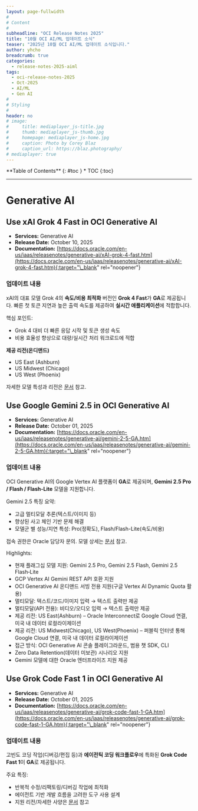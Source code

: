 ```yaml
---
layout: page-fullwidth
#
# Content
#
subheadline: "OCI Release Notes 2025"
title: "10월 OCI AI/ML 업데이트 소식"
teaser: "2025년 10월 OCI AI/ML 업데이트 소식입니다."
author: yhcho
breadcrumb: true
categories:
  - release-notes-2025-aiml
tags:
  - oci-release-notes-2025
  - Oct-2025
  - AI/ML
  - Gen AI
#
# Styling
#
header: no
# image:
#     title: mediaplayer_js-title.jpg
#     thumb: mediaplayer_js-thumb.jpg
#     homepage: mediaplayer_js-home.jpg
#     caption: Photo by Corey Blaz
#     caption_url: https://blaz.photography/
# mediaplayer: true
---
```


<div class="panel radius" markdown="1">
**Table of Contents**
{: #toc }
*  TOC
{:toc}
</div>

---

# Generative AI

## Use xAI Grok 4 Fast in OCI Generative AI

- **Services:** Generative AI
- **Release Date:** October 10, 2025
- **Documentation:** [https://docs.oracle.com/en-us/iaas/releasenotes/generative-ai/xAI-grok-4-fast.htm](https://docs.oracle.com/en-us/iaas/releasenotes/generative-ai/xAI-grok-4-fast.htm){:target="\_blank" rel="noopener"}

### 업데이트 내용

xAI의 대표 모델 Grok 4의 **속도/비용 최적화** 버전인 **Grok 4 Fast**가 **GA**로 제공됩니다. 빠른 첫 토큰 지연과 높은 출력 속도를 제공하여 **실시간 애플리케이션**에 적합합니다.

핵심 포인트:

- Grok 4 대비 더 빠른 응답 시작 및 토큰 생성 속도
- 비용 효율성 향상으로 대량/실시간 처리 워크로드에 적합

**제공 리전(온디맨드)**

- US East (Ashburn)
- US Midwest (Chicago)
- US West (Phoenix)

자세한 모델 특성과 리전은 [문서](https://docs.oracle.com/iaas/Content/generative-ai/xai-grok-4-fast.htm) 참고.

## Use Google Gemini 2.5 in OCI Generative AI

- **Services:** Generative AI
- **Release Date:** October 01, 2025
- **Documentation:** [https://docs.oracle.com/en-us/iaas/releasenotes/generative-ai/gemini-2-5-GA.htm](https://docs.oracle.com/en-us/iaas/releasenotes/generative-ai/gemini-2-5-GA.htm){:target="\_blank" rel="noopener"}

### 업데이트 내용

OCI Generative AI의 Google Vertex AI 플랫폼이 **GA**로 제공되며, **Gemini 2.5 Pro / Flash / Flash-Lite** 모델을 지원합니다.

Gemini 2.5 특징 요약:

- 고급 멀티모달 추론(텍스트/이미지 등)
- 향상된 사고 체인 기반 문제 해결
- 모델군 별 성능/지연 특성: Pro(정확도), Flash/Flash-Lite(속도/비용)

접속 권한은 Oracle 담당자 문의. 모델 상세는 [문서](https://docs.oracle.com/iaas/Content/generative-ai/google-models.htm) 참고.

Highlights:

- 현재 플래그십 모델 지원: Gemini 2.5 Pro, Gemini 2.5 Flash, Gemini 2.5 Flash‑Lite
- GCP Vertex AI Gemini REST API 호환 지원
- OCI Generative AI 온디맨드 서빙 전용 지원(구글 Vertex AI Dynamic Quota 활용)
- 멀티모달: 텍스트/코드/이미지 입력 → 텍스트 출력만 제공
- 멀티모달(API 전용): 비디오/오디오 입력 → 텍스트 출력만 제공
- 제공 리전: US East(Ashburn) – Oracle Interconnect로 Google Cloud 연결, 미국 내 데이터 로컬라이제이션
- 제공 리전: US Midwest(Chicago), US West(Phoenix) – 퍼블릭 인터넷 통해 Google Cloud 연결, 미국 내 데이터 로컬라이제이션
- 접근 방식: OCI Generative AI 콘솔 플레이그라운드, 범용 챗 SDK, CLI
- Zero Data Retention(데이터 미보관) 시나리오 지원
- Gemini 모델에 대한 Oracle 엔터프라이즈 지원 제공

## Use Grok Code Fast 1 in OCI Generative AI

- **Services:** Generative AI
- **Release Date:** October 01, 2025
- **Documentation:** [https://docs.oracle.com/en-us/iaas/releasenotes/generative-ai/grok-code-fast-1-GA.htm](https://docs.oracle.com/en-us/iaas/releasenotes/generative-ai/grok-code-fast-1-GA.htm){:target="\_blank" rel="noopener"}

### 업데이트 내용

고빈도 코딩 작업(디버깅/편집 등)과 **에이전틱 코딩 워크플로우**에 특화된 **Grok Code Fast 1**이 **GA**로 제공됩니다.

주요 특징:

- 반복적 수정/리팩토링/디버깅 작업에 최적화
- 에이전트 기반 개발 흐름을 고려한 도구 사용 설계
- 지원 리전/자세한 사양은 [문서](https://docs.oracle.com/iaas/Content/generative-ai/xai-grok-code-fast-1.htm) 참고
